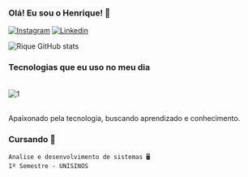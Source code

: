 
### Olá! Eu sou o Henrique! 🤙

[![Instagram](https://img.shields.io/badge/Instagram-E4405F?style=for-the-badge&logo=instagram&logoColor=white)](https://www.instagram.com/riques_ss/)
[![Linkedin](https://img.shields.io/badge/LinkedIn-0077B5?style=for-the-badge&logo=linkedin&logoColor=white)](https://www.linkedin.com/in/henrique-leistner-9b301b2ba/)

![Rique GitHub stats](https://github-readme-stats.vercel.app/api?username=HenriqueLeistner&show_icons=true&theme=radical)

### Tecnologias que eu uso no meu dia

<div style="display: inline_block"><br/>
    <img align="center" alt="1" src="https://img.shields.io/badge/Java-ED8B00?style=for-the-badge&logo=openjdk&logoColor=white">
 <div><br/>

Apaixonado pela tecnologia, buscando aprendizado e conhecimento.

### Cursando 📖
    Analise e desenvolvimento de sistemas 🖥️
    1º Semestre - UNISINOS
